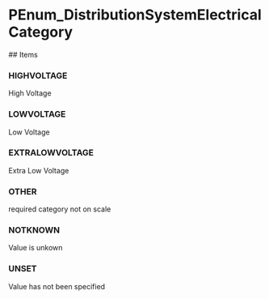 # PEnum_DistributionSystemElectricalCategory

<!-- end of definition -->## Items

### HIGHVOLTAGE
High Voltage

### LOWVOLTAGE
Low Voltage

### EXTRALOWVOLTAGE
Extra Low Voltage

### OTHER
required category not on scale

### NOTKNOWN
Value is unkown

### UNSET
Value has not been specified

